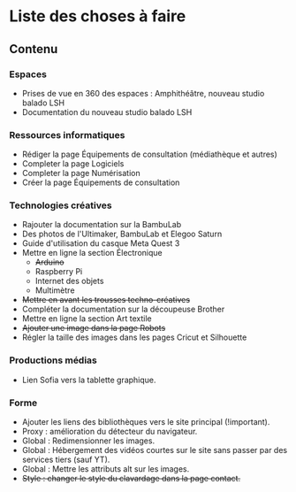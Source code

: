 # Liste des choses à faire

## Contenu
### Espaces
- Prises de vue en 360 des espaces : Amphithéâtre, nouveau studio balado LSH
- Documentation du nouveau studio balado LSH
  
### Ressources informatiques
- Rédiger la page Équipements de consultation (médiathèque et autres)
- Completer la page Logiciels
- Completer la page Numérisation
- Créer la page Équipements de consultation

### Technologies créatives
- Rajouter la documentation sur la BambuLab
- Des photos de l'Ultimaker, BambuLab et Elegoo Saturn
- Guide d'utilisation du casque Meta Quest 3
- Mettre en ligne la section Électronique
  - ~~Arduino~~
  - Raspberry Pi
  - Internet des objets
  - Multimètre
- ~~Mettre en avant les trousses techno-créatives~~
- Compléter la documentation sur la découpeuse Brother
- Mettre en ligne la section Art textile
- ~~Ajouter une image dans la page Robots~~
- Régler la taille des images dans les pages Cricut et Silhouette

### Productions médias
- Lien Sofia vers la tablette graphique.

### Forme
- Ajouter les liens des bibliothèques vers le site principal (!important).
- Proxy : amélioration du détecteur du navigateur.
- Global : Redimensionner les images. 
- Global : Hébergement des vidéos courtes sur le site sans passer par des services tiers (sauf YT).
- Global : Mettre les attributs alt sur les images.
- ~~Style : changer le style du clavardage dans la page contact.~~